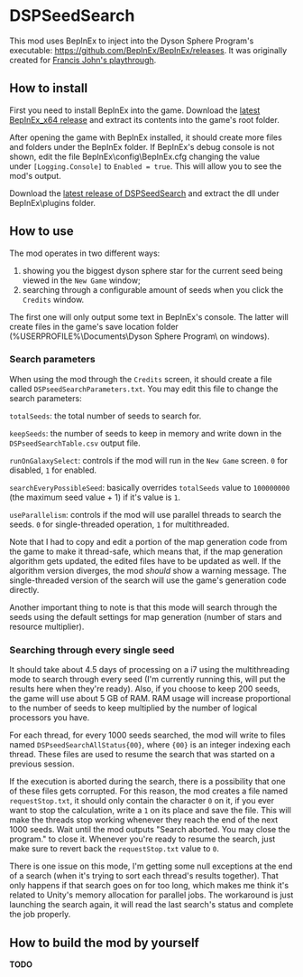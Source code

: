 # DSPSeedSearch

This mod uses BepInEx to inject into the Dyson Sphere Program's executable: https://github.com/BepInEx/BepInEx/releases. It was originally created for [Francis John's playthrough](https://www.youtube.com/watch?v=1qjqsdjLJ9A).

## How to install

First you need to install BepInEx into the game. Download the [latest BepInEx_x64 release](https://github.com/BepInEx/BepInEx/releases) and extract its contents into the game's root folder.

After opening the game with BepInEx installed, it should create more files and folders under the BepInEx folder. If BepInEx's debug console is not shown, edit the file BepInEx\config\BepInEx.cfg changing the value under `[Logging.Console]` to `Enabled = true`. This will allow you to see the mod's output.

Download the [latest release of DSPSeedSearch](https://github.com/HoneyTauOverTwo/DSPSeedSearch/releases/) and extract the dll under BepInEx\plugins folder.

## How to use

The mod operates in two different ways:
1. showing you the biggest dyson sphere star for the current seed being viewed in the `New Game` window;
2. searching through a configurable amount of seeds when you click the `Credits` window.

The first one will only output some text in BepInEx's console. The latter will create files in the game's save location folder (%USERPROFILE%\Documents\Dyson Sphere Program\ on windows).

### Search parameters

When using the mod through the `Credits` screen, it should create a file called `DSPseedSearchParameters.txt`. You may edit this file to change the search parameters:

`totalSeeds`: the total number of seeds to search for.

`keepSeeds`: the number of seeds to keep in memory and write down in the `DSPseedSearchTable.csv` output file.

`runOnGalaxySelect`: controls if the mod will run in the `New Game` screen. `0` for disabled, `1` for enabled.

`searchEveryPossibleSeed`: basically overrides `totalSeeds` value to `100000000` (the maximum seed value + 1) if it's value is `1`.

`useParallelism`: controls if the mod will use parallel threads to search the seeds. `0` for single-threaded operation, `1` for multithreaded.

Note that I had to copy and edit a portion of the map generation code from the game to make it thread-safe, which means that, if the map generation algorithm gets updated, the edited files have to be updated as well. If the algorithm version diverges, the mod *should* show a warning message.
The single-threaded version of the search will use the game's generation code directly.

Another important thing to note is that this mode will search through the seeds using the default settings for map generation (number of stars and resource multiplier).

### Searching through every single seed

It should take about 4.5 days of processing on a i7 using the multithreading mode to search through every seed (I'm currently running this, will put the results here when they're ready). Also, if you choose to keep 200 seeds, the game will use about 5 GB of RAM. RAM usage will increase proportional to the number of seeds to keep multiplied by the number of logical processors you have.

For each thread, for every 1000 seeds searched, the mod will write to files named `DSPseedSearchAllStatus{00}`, where `{00}` is an integer indexing each thread. These files are used to resume the search that was started on a previous session.

If the execution is aborted during the search, there is a possibility that one of these files gets corrupted. For this reason, the mod creates a file named `requestStop.txt`, it should only contain the character `0` on it, if you ever want to stop the calculation, write a `1` on its place and save the file. This will make the threads stop working whenever they reach the end of the next 1000 seeds. Wait until the mod outputs "Search aborted. You may close the program." to close it. Whenever you're ready to resume the search, just make sure to revert back the `requestStop.txt` value to `0`.

There is one issue on this mode, I'm getting some null exceptions at the end of a search (when it's trying to sort each thread's results together). That only happens if that search goes on for too long, which makes me think it's related to Unity's memory allocation for parallel jobs. The workaround is just launching the search again, it will read the last search's status and complete the job properly.

## How to build the mod by yourself

**TODO**
